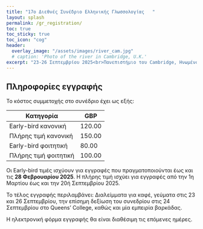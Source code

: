 ```yaml
---
title: "17ο Διεθνές Συνέδριο Ελληνικής Γλωσσολογίας   "
layout: splash
permalink: /gr_registration/
toc: true
toc_sticky: true
toc_icon: "cog"
header:
  overlay_image: "/assets/images/river_cam.jpg"
  # caption: 'Photo of the river in Cambridge, U.K.'
excerpt: "23-26 Σεπτεμβρίου 2025<br>Πανεπιστήμιο του Cambridge, Ηνωμένο Βασίλειο"
---
```


## Πληροφορίες εγγραφής

Το κόστος συμμετοχής στο συνέδριο έχει ως εξής:

| Κατηγορία | GBP |
| --- | --- |
| Early-bird κανονική | 120.00 |
| Πλήρης τιμή κανονική | 150.00 |
| Early-bird φοιτητική | 80.00 |
| Πλήρης τιμή φοιτητική | 100.00 |

Οι Early-bird τιμές ισχύουν για εγγραφές που πραγματοποιούνται έως και τις **28 Φεβρουαρίου 2025**. Η πλήρης τιμή ισχύει για εγγραφές από την 1η Μαρτίου έως και την 20ή Σεπτεμβρίου 2025.

Το τέλος εγγραφής περιλαμβάνει: Διαλείμματα για καφέ, γεύματα στις 23 και 26 Σεπτεμβρίου, την επίσημη δεξίωση του συνεδρίου στις 24 Σεπτεμβρίου στο Queens’ College, καθώς και μία εμπειρία βαρκάδας.

Η ηλεκτρονική φόρμα εγγραφής θα είναι διαθέσιμη τις επόμενες ημέρες.

